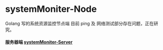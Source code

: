 # systemMoniter-Node
Golang 写的系统资源监控节点端
目前 ping 及 网络测试部分存在问题，正在研究。

#### 服务器端 [systemMoniter-Server](https://github.com/MoYu-Group/systemMoniter-Server)

















